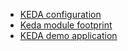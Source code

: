- [KEDA configuration](01-20-configuration.md)
- [Keda module footprint](04-10-footprint.md)
- [KEDA demo application](04-20-demo-application.md)